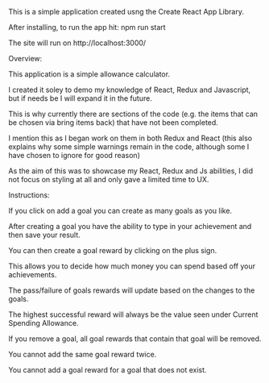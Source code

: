 This is a simple application created usng the Create React App Library.

After installing, to run the app hit: npm run start 

The site will run on http://localhost:3000/ 

Overview:

This application is a simple allowance calculator. 

I created it soley to demo my knowledge of React, Redux and Javascript, but if needs be I will expand it in the future.

This is why currently there are sections of the code (e.g. the items that can be chosen via bring items back) that have not been completed. 

I mention this as I began work on them in both Redux and React (this also explains why some simple warnings remain in the code, although some I have chosen to ignore for good reason)

As the aim of this was to showcase my React, Redux and Js abilities, I did not focus on styling at all and only gave a limited time to UX. 

Instructions:

If you click on add a goal you can create as many goals as you like.

After creating a goal you have the ability to type in your achievement and then save your result.

You can then create a goal reward by clicking on the plus sign.

This allows you to decide how much money you can spend based off your achievements.

The pass/failure of goals rewards will update based on the changes to the goals.

The highest successful reward will always be the value seen under Current Spending Allowance.

If you remove a goal, all goal rewards that contain that goal will be removed. 

You cannot add the same goal reward twice. 

You cannot add a goal reward for a goal that does not exist.

